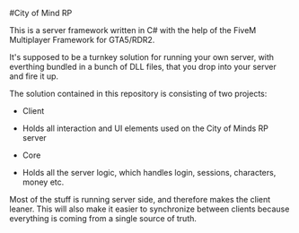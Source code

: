 #City of Mind RP

This is a server framework written in C# with the help of the FiveM Multiplayer Framework for GTA5/RDR2.

It's supposed to be a turnkey solution for running your own server, with everthing bundled in a bunch of DLL files,
that you drop into your server and fire it up.

The solution contained in this repository is consisting of two projects:

* Client
- Holds all interaction and UI elements used on the City of Minds RP server

* Core
- Holds all the server logic, which handles login, sessions, characters, money etc.



Most of the stuff is running server side, and therefore makes the client leaner.
This will also make it easier to synchronize between clients because everything is
coming from a single source of truth.
